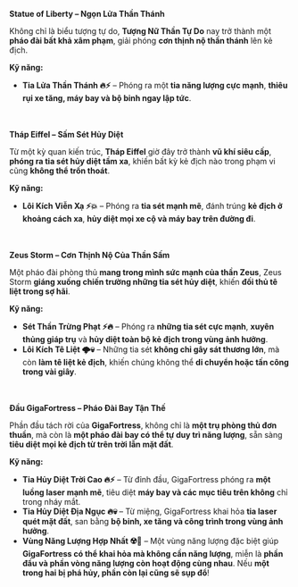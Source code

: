 **Statue of Liberty – Ngọn Lửa Thần Thánh**

Không chỉ là biểu tượng tự do, **Tượng Nữ Thần Tự Do** nay trở thành một **pháo đài bất khả xâm phạm**, giải phóng **cơn thịnh nộ thần thánh** lên kẻ địch.

**Kỹ năng:**

- **Tia Lửa Thần Thánh 🔥⚡** – Phóng ra một **tia năng lượng cực mạnh**, **thiêu rụi xe tăng, máy bay và bộ binh ngay lập tức**.
  <br><br><br>  <!-- Thêm khoảng trống -->

**Tháp Eiffel – Sấm Sét Hủy Diệt**

Từ một kỳ quan kiến trúc, **Tháp Eiffel** giờ đây trở thành **vũ khí siêu cấp**, **phóng ra tia sét hủy diệt tầm xa**, khiến bất kỳ kẻ địch nào trong phạm vi cũng **không thể trốn thoát**.

**Kỹ năng:**

- **Lôi Kích Viễn Xạ ⚡💥** – Phóng ra **tia sét mạnh mẽ**, đánh trúng **kẻ địch ở khoảng cách xa**, **hủy diệt mọi xe cộ và máy bay trên đường đi**.
  <br><br><br>  <!-- Thêm khoảng trống -->

**Zeus Storm – Cơn Thịnh Nộ Của Thần Sấm**

Một pháo đài phòng thủ **mang trong mình sức mạnh của thần Zeus**, Zeus Storm **giáng xuống chiến trường những tia sét hủy diệt**, khiến **đối thủ tê liệt trong sợ hãi**.

**Kỹ năng:**

- **Sét Thần Trừng Phạt ⚡🔥** – Phóng ra **những tia sét cực mạnh**, **xuyên thủng giáp trụ** và **hủy diệt toàn bộ kẻ địch trong vùng ảnh hưởng**.
- **Lôi Kích Tê Liệt 🌩️💀** – Những tia sét **không chỉ gây sát thương lớn**, mà còn **làm tê liệt kẻ địch**, khiến chúng không thể **di chuyển hoặc tấn công trong vài giây**.
  <br><br><br>  <!-- Thêm khoảng trống -->

**Đầu GigaFortress – Pháo Đài Bay Tận Thế**

Phần đầu tách rời của **GigaFortress**, không chỉ là **một trụ phòng thủ đơn thuần**, mà còn là **một pháo đài bay có thể tự duy trì năng lượng**, sẵn sàng **tiêu diệt mọi kẻ địch từ trên trời lẫn mặt đất**.

**Kỹ năng:**

- **Tia Hủy Diệt Trời Cao 🔥⚡** – Từ đỉnh đầu, GigaFortress phóng ra **một luồng laser mạnh mẽ**, tiêu diệt **máy bay và các mục tiêu trên không** chỉ trong nháy mắt.
- **Tia Hủy Diệt Địa Ngục 🔥💀** – Từ miệng, GigaFortress khai hỏa **tia laser quét mặt đất**, san bằng **bộ binh, xe tăng và công trình trong vùng ảnh hưởng**.
- **Vùng Năng Lượng Hợp Nhất ☢️🔄** – Một vùng năng lượng đặc biệt giúp **GigaFortress có thể khai hỏa mà không cần năng lượng**, miễn là **phần đầu và phần vòng năng lượng còn hoạt động cùng nhau**. Nếu **một trong hai bị phá hủy, phần còn lại cũng sẽ sụp đổ**!
